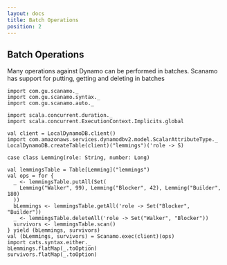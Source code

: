 ```yaml
---
layout: docs
title: Batch Operations
position: 2
---
```


## Batch Operations
 
Many operations against Dynamo can be performed in batches. Scanamo
has support for putting, getting and deleting in batches

```tut:silent
import com.gu.scanamo._
import com.gu.scanamo.syntax._
import com.gu.scanamo.auto._

import scala.concurrent.duration._
import scala.concurrent.ExecutionContext.Implicits.global
 
val client = LocalDynamoDB.client()
import com.amazonaws.services.dynamodbv2.model.ScalarAttributeType._
LocalDynamoDB.createTable(client)("lemmings")('role -> S)

case class Lemming(role: String, number: Long)
```

```tut:book
val lemmingsTable = Table[Lemming]("lemmings")
val ops = for {
  _ <- lemmingsTable.putAll(Set(
    Lemming("Walker", 99), Lemming("Blocker", 42), Lemming("Builder", 180)
  ))
  bLemmings <- lemmingsTable.getAll('role -> Set("Blocker", "Builder"))
  _ <- lemmingsTable.deleteAll('role -> Set("Walker", "Blocker"))
  survivors <- lemmingsTable.scan()
} yield (bLemmings, survivors)
val (bLemmings, survivors) = Scanamo.exec(client)(ops)
import cats.syntax.either._
bLemmings.flatMap(_.toOption)
survivors.flatMap(_.toOption)
```